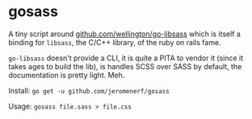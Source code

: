 # gosass

A tiny script around [github.com/wellington/go-libsass](github.com/wellington/go-libsass) which is itself a binding for `libsass`, the C/C++ library, of the ruby on rails fame.

`go-libsass` doesn't provide a CLI, it is quite a PITA to vendor it (since it takes ages to build the lib), is handles SCSS over SASS by default, the documentation is pretty light. Meh.

Install: `go get -u github.com/jeromenerf/gosass`

Usage: `gosass file.sass > file.css`
